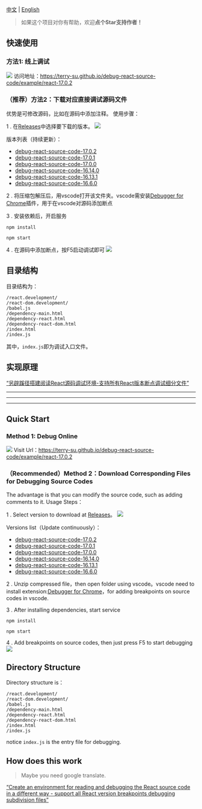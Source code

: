 [中文](https://github.com/Terry-Su/debug-react-source-code)  | [English](https://github.com/Terry-Su/debug-react-source-code#quick-start)

> 如果这个项目对你有帮助，欢迎**点个Star支持作者！**

## 快速使用
### 方法1: 线上调试
![](https://terry-su.github.io/debug-react-source-code/example/assets/example-17.0.2.png)
访问地址：https://terry-su.github.io/debug-react-source-code/example/react-17.0.2


### （推荐）方法2：下载对应直接调试源码文件
优势是可修改源码，比如在源码中添加注释。
使用步骤：

1 . 在[Releases](https://github.com/Terry-Su/debug-react-source-code/releases)中选择要下载的版本。
![](https://terry-su.github.io/debug-react-source-code/assets/images/release-download-hint.png)

版本列表（持续更新）：
* [debug-react-source-code-17.0.2](https://github.com/Terry-Su/debug-react-source-code/releases/tag/v17.0.2)
* [debug-react-source-code-17.0.1](https://github.com/Terry-Su/debug-react-source-code/releases/tag/v17.0.1)
* [debug-react-source-code-17.0.0](https://github.com/Terry-Su/debug-react-source-code/releases/tag/v17.0.0)
* [debug-react-source-code-16.14.0](https://github.com/Terry-Su/debug-react-source-code/releases/tag/v16.14.0)
* [debug-react-source-code-16.13.1](https://github.com/Terry-Su/debug-react-source-code/releases/tag/v16.13.1)
* [debug-react-source-code-16.6.0](https://github.com/Terry-Su/debug-react-source-code/releases/tag/v16.6.0)

2 . 将压缩包解压后，用vscode打开该文件夹。vscode需安装[Debugger for Chrome](https://marketplace.visualstudio.com/items?itemName=msjsdiag.debugger-for-chrome)插件，用于在vscode对源码添加断点

3 . 安装依赖后，开启服务
```
npm install
```
```
npm start
```

4 . 在源码中添加断点，按F5启动调试即可
![](https://terry-su.github.io/assets/blogs/debug-react-source-code-in-special-way/vscode-example.png)

## 目录结构
目录结构为：
```
/react.development/
/react-dom.development/
/babel.js
/dependency-main.html
/dependency-react.html
/dependency-react-dom.html
/index.html
/index.js
```
其中，`index.js`即为调试入口文件。


## 实现原理
[“另辟蹊径搭建阅读React源码调试环境-支持所有React版本断点调试细分文件”](https://terry-su.github.io/cn/debug-react-source-code-using-special-method)

---
---
---

## Quick Start
### Method 1: Debug Online
![](https://terry-su.github.io/debug-react-source-code/example/assets/example-17.0.2.png)
Visit Url：https://terry-su.github.io/debug-react-source-code/example/react-17.0.2


### （Recommended）Method 2：Download Corresponding Files for Debugging Source Codes 
The advantage is that you can modify the source code, such as adding comments to it.
Usage Steps：

1 . Select version to download at [Releases](https://github.com/Terry-Su/debug-react-source-code/releases)。
![](https://terry-su.github.io/debug-react-source-code/assets/images/release-download-hint.png)

Versions list（Update continuously）：
* [debug-react-source-code-17.0.2](https://github.com/Terry-Su/debug-react-source-code/releases/tag/v17.0.2)
* [debug-react-source-code-17.0.1](https://github.com/Terry-Su/debug-react-source-code/releases/tag/v17.0.1)
* [debug-react-source-code-17.0.0](https://github.com/Terry-Su/debug-react-source-code/releases/tag/v17.0.0)
* [debug-react-source-code-16.14.0](https://github.com/Terry-Su/debug-react-source-code/releases/tag/v16.14.0)
* [debug-react-source-code-16.13.1](https://github.com/Terry-Su/debug-react-source-code/releases/tag/v16.13.1)
* [debug-react-source-code-16.6.0](https://github.com/Terry-Su/debug-react-source-code/releases/tag/v16.6.0)

2 . Unzip compressed file，then open folder using vscode。vscode need to install extension:[Debugger for Chrome](https://marketplace.visualstudio.com/items?itemName=msjsdiag.debugger-for-chrome)，for adding breakpoints on source codes in vscode.

3 . After installing dependencies, start service
```
npm install
```
```
npm start
```

4 . Add breakpoints on source codes, then just press F5 to start debugging
![](https://terry-su.github.io/assets/blogs/debug-react-source-code-in-special-way/vscode-example.png)

## Directory Structure
Directory structure is：
```
/react.development/
/react-dom.development/
/babel.js
/dependency-main.html
/dependency-react.html
/dependency-react-dom.html
/index.html
/index.js
```
notice `index.js` is the entry file for debugging.


## How does this work
> Maybe you need google translate. 

[“Create an environment for reading and debugging the React source code in a different way - support all React version breakpoints debugging subdivision files”](https://terry-su.github.io/cn/debug-react-source-code-using-special-method)
